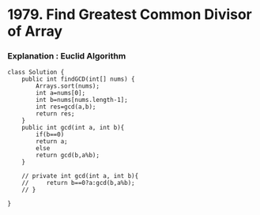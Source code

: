 # 1979. Find Greatest Common Divisor of Array
### Explanation : Euclid Algorithm
```
class Solution {
    public int findGCD(int[] nums) {
        Arrays.sort(nums);
        int a=nums[0];
        int b=nums[nums.length-1];
        int res=gcd(a,b);
        return res;
    }
    public int gcd(int a, int b){
        if(b==0)
        return a;
        else
        return gcd(b,a%b);
    }

    // private int gcd(int a, int b){
    //     return b==0?a:gcd(b,a%b);
    // }

}

```
